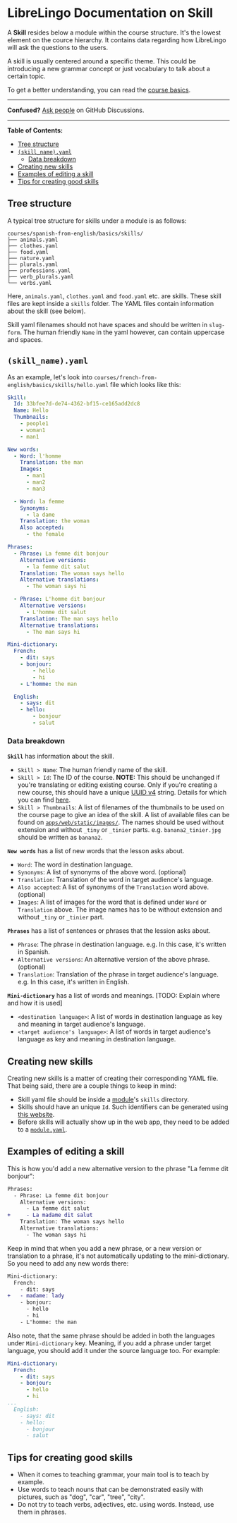 # LibreLingo Documentation on Skill

A **Skill** resides below a module within the course structure. It's the lowest element on the cource hierarchy. It contains data regarding how LibreLingo will ask the questions to the users.

A skill is usually centered around a specific theme. This could be introducing a new grammar concept or just vocabulary to talk about a certain topic.

To get a better understanding, you can read the [course basics](README.md#basics).

---

**Confused?**
[Ask people](https://github.com/kantord/LibreLingo/discussions) on GitHub Discussions.

---

**Table of Contents:**
- [Tree structure](#tree-structure)
- [`(skill_name).yaml`](#yaml)
  - [Data breakdown](#data-breakdown)
- [Creating new skills](#creating-new)
- [Examples of editing a skill](#example-edit)
- [Tips for creating good skills](#tips)

## Tree structure

A typical tree structure for skills under a module is as follows:

```
courses/spanish-from-english/basics/skills/
├── animals.yaml
├── clothes.yaml
├── food.yaml
├── nature.yaml
├── plurals.yaml
├── professions.yaml
├── verb_plurals.yaml
└── verbs.yaml
```

Here, `animals.yaml`, `clothes.yaml` and `food.yaml` etc. are skills. These skill files are kept inside a `skills` folder. The YAML files contain information about the skill (see below).

Skill yaml filenames should not have spaces and should be written in `slug-form`. The human friendly `Name` in the yaml however, can contain uppercase and spaces.

<a id="yaml"></a>
## `(skill_name).yaml`

As an example, let's look into `courses/french-from-english/basics/skills/hello.yaml` file which looks like this:

```yaml
Skill:
  Id: 33bfee7d-de74-4362-bf15-ce165add2dc8
  Name: Hello
  Thumbnails:
    - people1
    - woman1
    - man1

New words:
  - Word: l'homme
    Translation: the man
    Images:
      - man1
      - man2
      - man3

  - Word: la femme
    Synonyms:
      - la dame
    Translation: the woman
    Also accepted:
      - the female

Phrases:
  - Phrase: La femme dit bonjour
    Alternative versions:
      - la femme dit salut
    Translation: The woman says hello
    Alternative translations:
      - The woman says hi

  - Phrase: L'homme dit bonjour
    Alternative versions:
      - L'homme dit salut
    Translation: The man says hello
    Alternative translations:
      - The man says hi

Mini-dictionary:
  French:
    - dit: says
    - bonjour:
        - hello
        - hi
    - L'homme: the man

  English:
    - says: dit
    - hello:
        - bonjour
        - salut
```

### Data breakdown

**`Skill`** has information about the skill.
- `Skill > Name`: The human friendly name of the skill.
- `Skill > Id`: The ID of the course. **NOTE:** This should be unchanged if you're translating or editing existing course. Only if you're creating a new course, this should have a unique [UUID v4](https://www.uuidgenerator.net/version4) string. Details for which you can find [here](creating-courses.md).
- `Skill > Thumbnails`: A list of filenames of the thumbnails to be used on the course page to give an idea of the skill. A list of available files can be found on [`apps/web/static/images/`](https://github.com/kantord/LibreLingo/tree/main/apps/web/static/images). The names should be used without extension and without `_tiny` or `_tinier` parts. e.g. `banana2_tinier.jpg` should be written as `banana2`.

**`New words`** has a list of new words that the lesson asks about.
- `Word`: The word in destination language.
- `Synonyms`: A list of synonyms of the above word. (optional)
- `Translation`: Translation of the word in target audience's language.
- `Also accepted`: A list of synonyms of the `Translation` word above. (optional)
- `Images`: A list of images for the word that is defined under `Word` or `Translation` above. The image names has to be without extension and without `_tiny` or `_tinier` part.

**`Phrases`** has a list of sentences or phrases that the lession asks about.
- `Phrase`: The phrase in destination language. e.g. In this case, it's written in Spanish.
- `Alternative versions`: An alternative version of the above phrase. (optional)
- `Translation`: Translation of the phrase in target audience's language. e.g. In this case, it's written in English.

**`Mini-dictionary`** has a list of words and meanings. [TODO: Explain where and how it is used]
- `<destination language>`: A list of words in destination language as key and meaning in target audience's language.
- `<target audience's language>`: A list of words in target audience's language as key and meaning in destination language.

<a id="creating-new"></a>
## Creating new skills

Creating new skills is a matter of creating their corresponding YAML file.
That being said, there are a couple things to keep in mind:

- Skill yaml file should be inside a [module](module.md)'s `skills` directory.
- Skills should have an unique `Id`. Such identifiers can be generated using
  [this website](https://www.uuidgenerator.net/version4).
- Before skills will actually show up in the web app, they need to be added to
  a [`module.yaml`](module.md#yaml).

<a id="example-edit"></a>
## Examples of editing a skill

This is how you'd add a new alternative version to the
phrase "La femme dit bonjour":

```diff
Phrases:
  - Phrase: La femme dit bonjour
    Alternative versions:
      - La femme dit salut
+     - La madame dit salut
    Translation: The woman says hello
    Alternative translations:
      - The woman says hi
```

Keep in mind that when you add a new phrase, or a new version or translation
to a phrase, it's not automatically updating to the mini-dictionary. So you need to
add any new words there:

```diff
Mini-dictionary:
  French:
    - dit: says
+   - madame: lady
    - bonjour:
      - hello
      - hi
    - L'homme: the man
```

Also note, that the same phrase should be added in both the languages under `Mini-dictionary` key. Meaning, if you add a phrase under target language, you should add it under the source language too. For example:

```yaml
Mini-dictionary:
  French:
    - dit: says
    - bonjour:
      - hello
      - hi
...
  English:
    - says: dit
    - hello:
      - bonjour
      - salut
```

<a id="tips"></a>
## Tips for creating good skills

- When it comes to teaching grammar, your main tool is to teach by example.
- Use words to teach nouns that can be demonstrated easily with pictures, such as "dog", "car", "tree", "city".
- Do not try to teach verbs, adjectives, etc. using words. Instead, use them in phrases.
